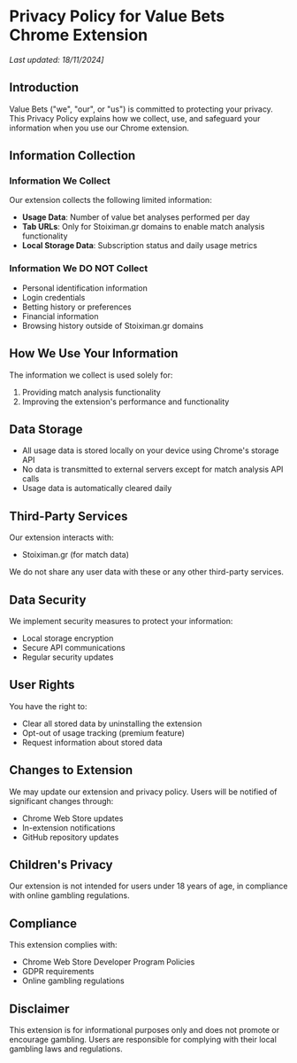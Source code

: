 # Privacy Policy for Value Bets Chrome Extension

*Last updated: 18/11/2024]*

## Introduction

Value Bets ("we", "our", or "us") is committed to protecting your privacy. This Privacy Policy explains how we collect, use, and safeguard your information when you use our Chrome extension.

## Information Collection

### Information We Collect

Our extension collects the following limited information:
- **Usage Data**: Number of value bet analyses performed per day
- **Tab URLs**: Only for Stoiximan.gr domains to enable match analysis functionality
- **Local Storage Data**: Subscription status and daily usage metrics

### Information We DO NOT Collect
- Personal identification information
- Login credentials
- Betting history or preferences
- Financial information
- Browsing history outside of Stoiximan.gr domains

## How We Use Your Information

The information we collect is used solely for:
1. Providing match analysis functionality
2. Improving the extension's performance and functionality

## Data Storage

- All usage data is stored locally on your device using Chrome's storage API
- No data is transmitted to external servers except for match analysis API calls
- Usage data is automatically cleared daily

## Third-Party Services

Our extension interacts with:
- Stoiximan.gr (for match data)


We do not share any user data with these or any other third-party services.

## Data Security

We implement security measures to protect your information:
- Local storage encryption
- Secure API communications
- Regular security updates

## User Rights

You have the right to:
- Clear all stored data by uninstalling the extension
- Opt-out of usage tracking (premium feature)
- Request information about stored data

## Changes to Extension

We may update our extension and privacy policy. Users will be notified of significant changes through:
- Chrome Web Store updates
- In-extension notifications
- GitHub repository updates

## Children's Privacy

Our extension is not intended for users under 18 years of age, in compliance with online gambling regulations.



## Compliance

This extension complies with:
- Chrome Web Store Developer Program Policies
- GDPR requirements
- Online gambling regulations



## Disclaimer

This extension is for informational purposes only and does not promote or encourage gambling. Users are responsible for complying with their local gambling laws and regulations.
